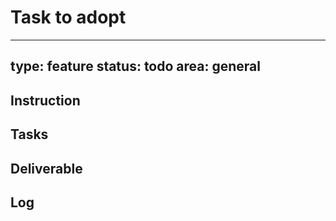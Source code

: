 # Task to adopt

---
type: feature
status: todo
area: general
---


## Instruction

## Tasks

## Deliverable

## Log

